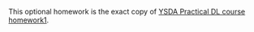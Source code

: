 This optional homework is the exact copy of [YSDA Practical DL course homework1](https://github.com/yandexdataschool/Practical_DL/tree/spring2019/homework01). 

